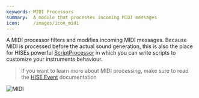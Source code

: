 ```yaml
---
keywords: MIDI Processors
summary:  A module that processes incoming MIDI messages
icon:     /images/icon_midi
---
```


A MIDI processor filters and modifies incoming MIDI messages. Because MIDI is processed before the actual sound generation, this is also the place for HISEs powerful [ScriptProcessor](/hise-modules/midi-processors/list/scriptprocessor) in which you can write scripts to customize your instruments behaviour.


> If you want to learn more about MIDI processing, make sure to read the [HISE Event](/glossary/hise-event) documentation

![MIDI](/images/custom/midi.svg:600px) 